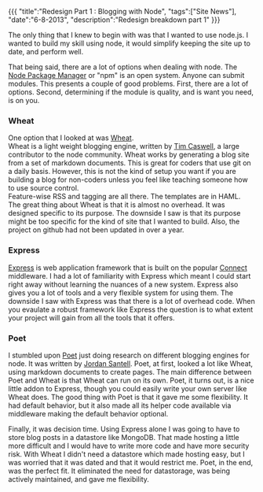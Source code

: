 {{{
    "title":"Redesign Part 1 : Blogging with Node",
    "tags":["Site News"],
    "date":"6-8-2013",
    "description":"Redesign breakdown part 1"
}}}

The only thing that I knew to begin with was that I wanted to use node.js.  I 
wanted to build my skill using node, it would simplify keeping the site up to date, 
and perform well.

That being said, there are a lot of options when dealing with node.  The [Node 
Package Manager](https://npmjs.org/) or "npm" is an open system.  Anyone can submit modules.  This presents
a couple of good problems.  First, there are a lot of options.  Second, determining
if the module is quality, and is want you need, is on you.

### Wheat
One option that I looked at was [Wheat](https://github.com/creationix/wheat).  
Wheat is a light weight blogging engine, written by [Tim Caswell](https://twitter.com/creationix), 
a large contributor to the node community.  Wheat works by generating a blog site from
a set of markdown documents.  This is great for coders that use git on a daily basis.
However, this is not the kind of setup you want if you are building a blog for
non-coders unless you feel like teaching someone how to use source control.  
Feature-wise RSS and tagging are all there.  The templates are in HAML.  
The great thing about Wheat is that it is almost no overhead.  It was designed 
specific to its purpose.  The downside I saw is that its purpose might be too 
specific for the kind of site that I wanted to build.  Also, the project on 
github had not been updated in over a year.

### Express
[Express](http://expressjs.com/) is web application framework that is built on the popular 
[Connect](http://www.senchalabs.org/connect/) middleware.
I had a lot of familiarity with Express which meant I could start right away
without learning the nuances of a new system.  Express also gives you a lot of tools
and a very flexible system for using them.  The downside I saw with Express was
that there is a lot of overhead code.  When you evaulate a robust framework like
Express the question is to what extent your project will gain from all the tools 
that it offers.  

### Poet
I stumbled upon [Poet](http://jsantell.github.io/poet/) just doing research on 
different blogging engines for node.  It was written by [Jordan Santell](https://twitter.com/jsantell). 
Poet, at first, looked a lot like Wheat, using markdown documents to create pages.
The main difference between Poet and Wheat is that Wheat can run on its own.  Poet, it
turns out, is a nice little addon to Express, though you could easily write your
own server like Wheat does.  The good thing with Poet is that it gave me some flexibility.
It had default behavior, but it also made all its helper code available via middleware 
making the default behavior optional.

Finally, it was decision time.  Using Express alone I was going to have to store blog
posts in a datastore like MongoDB.  That made hosting a little more difficult and I 
would have to write more code and have more security risk.  With Wheat I didn't need
a datastore which made hosting easy, but I was worried that it was dated and that it 
would restrict me.  Poet, in the end, was the perfect fit.  It eliminated the need 
for datastorage, was being actively maintained, and gave me flexibility.  


